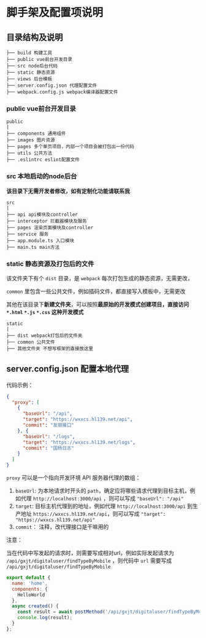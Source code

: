 # 脚手架及配置项说明

## 目录结构及说明

```
├── build 构建工具
├── public vue前台开发目录
├── src node后台代码
├── static 静态资源
├── views 后台模板
├── server.config.json 代理配置文件
├── webpack.config.js webpack编译器配置文件
```

### public vue前台开发目录

```
public
|
├── components 通用组件
├── images 图片资源
├── pages 多个单页项目，内部一个项目会被打包出一份代码
├── utils 公共方法
├── .eslintrc eslint配置文件
```

### src 本地启动的node后台

**该目录下无需开发者修改，如有定制化功能请联系我**

```
src
|
├── api api模块及controller
├── interceptor 拦截器模块及服务
├── pages 渲染页面模块及controller
├── service 服务
├── app.module.ts 入口模块
├── main.ts main方法
```

### static 静态资源及打包后的文件

该文件夹下有个 `dist` 目录，是 `webpack` 每次打包生成的静态资源，无需更改，

`common` 里包含一些公共文件，例如插码文件，都直接写入模板中，无需更改

其他在该目录下**新建文件夹**，可以按照**最原始的开发模式创建项目，直接访问 `*.html` `*.js` `*.css` 这种开发模式**

```
static
|
├── dist webpack打包后的文件夹
├── common 公共文件
├── 其他文件夹 不想写框架的直接放这里
```

## server.config.json 配置本地代理

代码示例：

```json
{
  "proxy": [
    {
      "baseUrl": "/api",
      "target": "https://wxxcs.hl139.net/api",
      "commit": "友朋接口"
    }, {
      "baseUrl": "/logs",
      "target": "https://wxxcs.hl139.net/logs",
      "commit": "国杨日志"
    }
  ]
}
```

`proxy` 可以是一个指向开发环境 API 服务器代理的数组：

1. `baseUrl`: 为本地请求时开头的 `path`，确定应将哪些请求代理到目标主机，例如代理 `http://localhost:3000/api` ，则可以写成 `"baseUrl": "/api"`
2. `target`: 目标主机代理到的地址，例如代理 `http://localhost:3000/api` 到生产地址 `https://wxxcs.hl139.net/api`，则可以写成 `"target": "https://wxxcs.hl139.net/api"`
3. `commit`： 注释，改代理接口是干嘛用的

注意：

当在代码中写发起的请求时，则需要写成相对url，例如实际发起请求为 `/api/gxjt/digitaluser/findTypeByMobile` ，则代码中 `url` 需要写成 `/api/gxjt/digitaluser/findTypeByMobile`

```javascript
export default {
  name: 'home',
  components: {
    HelloWorld
  },
  async created() {
    const result = await postMethod('/api/gxjt/digitaluser/findTypeByMobile');
    console.log(result);
  }
};
```
